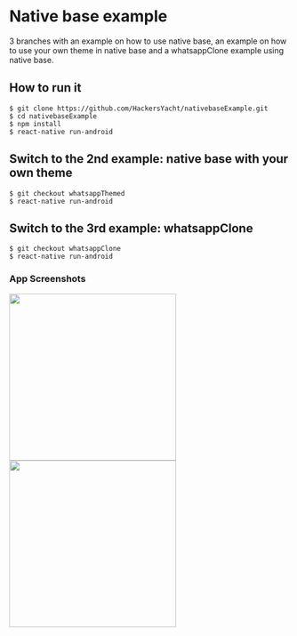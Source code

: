 # Native base example
3 branches with an example on how to use native base, an example on how to use your own theme in native base and a whatsappClone example using native base.

## How to run it

``` $ git clone https://github.com/HackersYacht/nativebaseExample.git ```  
``` $ cd nativebaseExample ```    
``` $ npm install ```  
``` $ react-native run-android ```  

## Switch to the 2nd example: native base with your own theme

``` $ git checkout whatsappThemed ```  
``` $ react-native run-android ```

## Switch to the 3rd example: whatsappClone

``` $ git checkout whatsappClone ```  
``` $ react-native run-android ```


### App Screenshots  
<div>
  <img src='https://github.com/HackersYacht/nativebaseExample/blob/whatsappThemed/screenshot.jpg' width='300'>
  <img src='https://github.com/HackersYacht/nativebaseExample/blob/whatsappClone/screenshot.png' width='300'>
</div>
